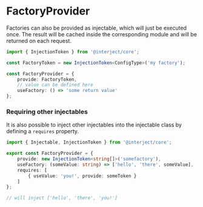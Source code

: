 # FactoryProvider

Factories can also be provided as injectable, which will just be executed once.
The result will be cached inside the corresponding module and will be returned on each request.

```ts
import { InjectionToken } from '@interject/core';

const FactoryToken = new InjectionToken<ConfigType>('my factory');

const FactoryProvider = {
    provide: FactoryToken,
    // value can be defined here
    useFactory: () => 'some return value'
};
```

### Requiring other injectables

It is also possible to inject other injectables into the injectable class by defining a `requires` property.

```ts
import { Injectable, InjectionToken } from '@interject/core';

export const FactoryProvider = {
    provide: new InjectionToken<string[]>('somefactory'),
    useFactory: (someValue: string) => ['hello', 'there', someValue],
    requires: [
        { useValue: 'you!', provide: someToken }
    ]
};

// will inject ['hello', 'there', 'you!']
```